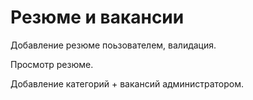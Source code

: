Резюме и вакансии
=================

Добавление резюме поьзователем, валидация.

Просмотр резюме.

Добавление категорий + вакансий администратором.